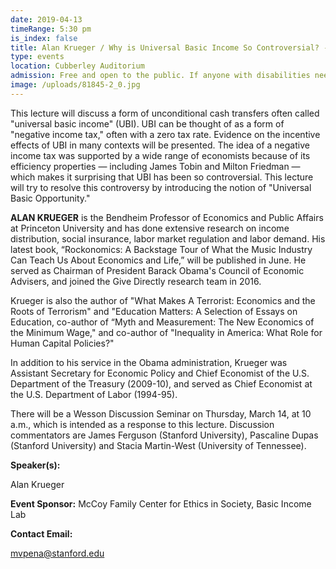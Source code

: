 ```yaml
---
date: 2019-04-13
timeRange: 5:30 pm
is_index: false
title: Alan Krueger / Why is Universal Basic Income So Controversial? - Lecture
type: events
location: Cubberley Auditorium
admission: Free and open to the public. If anyone with disabilities needs accommodations, feel free to contact us at the email below.
image: /uploads/81845-2_0.jpg
---
```


This lecture will discuss a form of unconditional cash transfers often called "universal basic income" (UBI). UBI can be thought of as a form of "negative income tax," often with a zero tax rate. Evidence on the incentive effects of UBI in many contexts will be presented. The idea of a negative income tax was supported by a wide range of economists because of its efficiency properties — including James Tobin and Milton Friedman — which makes it surprising that UBI has been so controversial. This lecture will try to resolve this controversy by introducing the notion of "Universal Basic Opportunity."

**ALAN KRUEGER** is the Bendheim Professor of Economics and Public Affairs at Princeton University and has done extensive research on income distribution, social insurance, labor market regulation and labor demand. His latest book, “Rockonomics: A Backstage Tour of What the Music Industry Can Teach Us About Economics and Life,” will be published in June. He served as Chairman of President Barack Obama's Council of Economic Advisers, and joined the Give Directly research team in 2016.

Krueger is also the author of "What Makes A Terrorist: Economics and the Roots of Terrorism" and "Education Matters: A Selection of Essays on Education, co-author of “Myth and Measurement: The New Economics of the Minimum Wage," and co-author of "Inequality in America: What Role for Human Capital Policies?"

In addition to his service in the Obama administration, Krueger was Assistant Secretary for Economic Policy and Chief Economist of the U.S. Department of the Treasury (2009-10), and served as Chief Economist at the U.S. Department of Labor (1994-95).

There will be a Wesson Discussion Seminar on Thursday, March 14, at 10 a.m., which is intended as a response to this lecture. Discussion commentators are James Ferguson (Stanford University), Pascaline Dupas (Stanford University) and Stacia Martin-West (University of Tennessee).

**Speaker(s):** 

Alan Krueger

**Event Sponsor:** 
McCoy Family Center for Ethics in Society, Basic Income Lab

**Contact Email:**
 
mvpena@stanford.edu